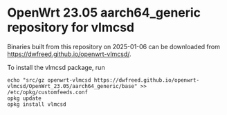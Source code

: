 OpenWrt 23.05 aarch64_generic repository for vlmcsd
========

Binaries built from this repository on 2025-01-06 can be downloaded from <https://dwfreed.github.io/openwrt-vlmcsd/>.

To install the vlmcsd package, run

```
echo "src/gz openwrt-vlmcsd https://dwfreed.github.io/openwrt-vlmcsd/OpenWrt_23.05/aarch64_generic/base" >> /etc/opkg/customfeeds.conf
opkg update
opkg install vlmcsd
```
